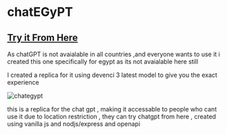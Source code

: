 # chatEGyPT

## [Try it From Here](https://chatgptegy.vercel.app/)
As chatGPT is not avaialable in all countries ,and everyone wants to use it 
i created this one specifically for egypt 
as its not avaialable here still 

I created a replica for it using devenci 3 latest model 
to give you the exact experience 



![chategypt](https://user-images.githubusercontent.com/26660809/209720019-0f03b834-431d-4292-a1af-00e6046bab10.png)



this is a replica for the chat gpt , making it accessable to people who cant use it due to location restriction , they can try chatgpt from here , 
created using 
vanilla js and nodjs/express and openapi 
